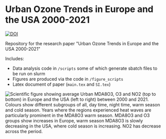 # Urban Ozone Trends in Europe and the USA 2000-2021
[![DOI](https://zenodo.org/badge/DOI/10.5281/zenodo.14538197.svg)](https://doi.org/10.5281/zenodo.14538197)

Repository for the research paper "Urban Ozone Trends in Europe and the USA 2000-2021"

Includes: 
- Data analysis code in `/scripts` some of which generate sbatch files to be run on slurm
- Figures are produced via the code in `/figure_scripts`
- Latex document of paper (`main.tex` and `SI.tex`)


![Scientific figure showing average Urban MDA8O<sub>3</sub>, O<sub>3</sub> and NO<sub>2</sub> (top to bottom) in Europe and the USA (left to right) between 2000 and 2021. Colours show different subgroups of all, day time, night time, warm season and cold season. Years where the regions experienced heat waves are particularly prominent in the MDA8O<sub>3</sub> warm season. MDA8O<sub>3</sub> and O<sub>3</sub> groups show increases in Europe, warm season MDA8O<sub>3</sub> is slowly decreasing in the USA, where cold season is increasing. NO<sub>2</sub> has decrease across the period.](figures/f01_overview.png)
